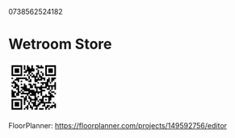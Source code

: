 0738562524182
# Wetroom Store

<img src="./images/qr-code.svg" width="100" height="100" alt="Wetroom Store">

FloorPlanner: https://floorplanner.com/projects/149592756/editor
